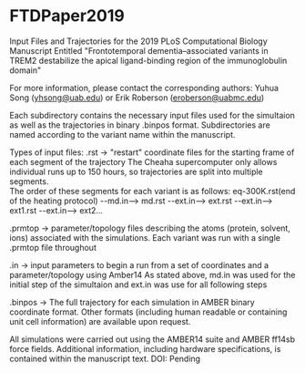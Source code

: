 # FTDPaper2019
Input Files and Trajectories for the 2019 PLoS Computational Biology Manuscript Entitled "Frontotemporal dementia–associated variants in TREM2 destabilize the apical ligand-binding region of the immunoglobulin domain"

For more information, please contact the corresponding authors: Yuhua Song (yhsong@uab.edu) or Erik Roberson (eroberson@uabmc.edu)

Each subdirectory contains the necessary input files used for the simultaion as well as the trajectories in binary .binpos format.
Subdirectories are named according to the variant name within the manuscript.

Types of input files:
  .rst -> "restart" coordinate files for the starting frame of each segment of the trajectory 
           The Cheaha supercomputer only allows individual runs up to 150 hours, so trajectories are split into multiple segments.    
           The order of these segments for each variant is as follows: 
           eq-300K.rst(end of the heating protocol) --md.in--> md.rst --ext.in--> ext.rst --ext.in--> ext1.rst --ext.in--> ext2...
           
  .prmtop -> parameter/topology files describing the atoms (protein, solvent, ions) associated with the simulations. 
           Each variant was run with a single .prmtop file throughout
           
  .in -> input parameters to begin a run from a set of coordinates and a parameter/topology using Amber14 
           As stated above, md.in was used for the initial step of the simultaion and ext.in was use for all following steps
           
  .binpos -> The full trajectory for each simulation in AMBER binary coordinate format. 
           Other formats (including human readable or containing unit cell information) are available upon request.

All simulations were carried out using the AMBER14 suite and AMBER ff14sb force fields. 
Additional information, including hardware specifications, is contained within the manuscript text. 
DOI: Pending
